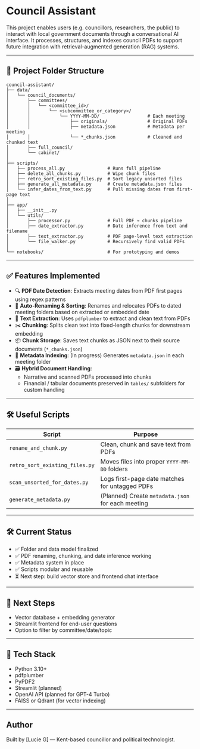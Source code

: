 # Council Assistant

This project enables users (e.g. councillors, researchers, the public) to interact with local government documents through a conversational AI interface. It processes, structures, and indexes council PDFs to support future integration with retrieval-augmented generation (RAG) systems.

---

## 📁 Project Folder Structure

```
council-assistant/
├── data/
│   └── council_documents/
│       ├── committees/
│       │   └── <committee_id>/
│       │       └── <subcommittee_or_category>/
│       │           └── YYYY-MM-DD/                  # Each meeting
│       │               ├── originals/               # Original PDFs
│       │               ├── metadata.json            # Metadata per meeting
│       │               └── *_chunks.json            # Cleaned and chunked text
│       ├── full_council/
│       └── cabinet/
│
├── scripts/
│   ├── process_all.py                # Runs full pipeline
│   ├── delete_all_chunks.py          # Wipe chunk files
│   ├── retro_sort_existing_files.py  # Sort legacy unsorted files
│   ├── generate_all_metadata.py      # Create metadata.json files
│   └── infer_dates_from_text.py      # Pull missing dates from first-page text
│
├── app/
│   ├── __init__.py
│   └── utils/
│       ├── processor.py              # Full PDF → chunks pipeline
│       ├── date_extractor.py         # Date inference from text and filename
│       ├── text_extractor.py         # PDF page-level text extraction
│       └── file_walker.py            # Recursively find valid PDFs
│
└── notebooks/                        # For prototyping and demos
```

---


## ✅ Features Implemented

- 🔍 **PDF Date Detection**: Extracts meeting dates from PDF first pages using regex patterns
- 📂 **Auto-Renaming & Sorting**: Renames and relocates PDFs to dated meeting folders based on extracted or embedded date
- 📄 **Text Extraction**: Uses `pdfplumber` to extract and clean text from PDFs
- ✂️ **Chunking**: Splits clean text into fixed-length chunks for downstream embedding
- 📦 **Chunk Storage**: Saves text chunks as JSON next to their source documents (`*_chunks.json`)
- 🧾 **Metadata Indexing**: (In progress) Generates `metadata.json` in each meeting folder
- 🗃️ **Hybrid Document Handling**:
  - Narrative and scanned PDFs processed into chunks
  - Financial / tabular documents preserved in `tables/` subfolders for custom handling

---

## 🛠 Useful Scripts

| Script                          | Purpose                                        |
|--------------------------------|------------------------------------------------|
| `rename_and_chunk.py`          | Clean, chunk and save text from PDFs          |
| `retro_sort_existing_files.py` | Moves files into proper `YYYY-MM-DD` folders  |
| `scan_unsorted_for_dates.py`   | Logs first-page date matches for untagged PDFs |
| `generate_metadata.py`         | (Planned) Create `metadata.json` for each meeting |

---
## 🛠️ Current Status

- ✅ Folder and data model finalized
- ✅ PDF renaming, chunking, and date inference working
- ✅ Metadata system in place
- ✅ Scripts modular and reusable
- ⏳ Next step: build vector store and frontend chat interface

---

## 🚀 Next Steps

- Vector database + embedding generator
- Streamlit frontend for end-user questions
- Option to filter by committee/date/topic

---

## 🧠 Tech Stack
- Python 3.10+
- pdfplumber
- PyPDF2
- Streamlit (planned)
- OpenAI API (planned for GPT-4 Turbo)
- FAISS or Qdrant (for vector indexing)

---

## Author

Built by [Lucie G] — Kent-based councillor and political technologist.